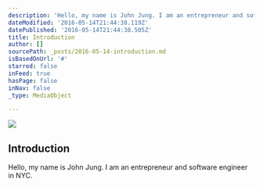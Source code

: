 ```yaml
---
description: 'Hello, my name is John Jung. I am an entrepreneur and software engineer in NYC.'
dateModified: '2016-05-14T21:44:38.119Z'
datePublished: '2016-05-14T21:44:38.505Z'
title: Introduction
author: []
sourcePath: _posts/2016-05-14-introduction.md
isBasedOnUrl: '#'
starred: false
inFeed: true
hasPage: false
inNav: false
_type: MediaObject

---
```

<article style=""><img src="https://the-grid-user-content.s3-us-west-2.amazonaws.com/c72b589b-8b69-47e5-b39f-f51cf26ec515.jpg" /><h1>Introduction</h1></article>

Hello, my name is John Jung. I am an entrepreneur and software engineer in NYC.